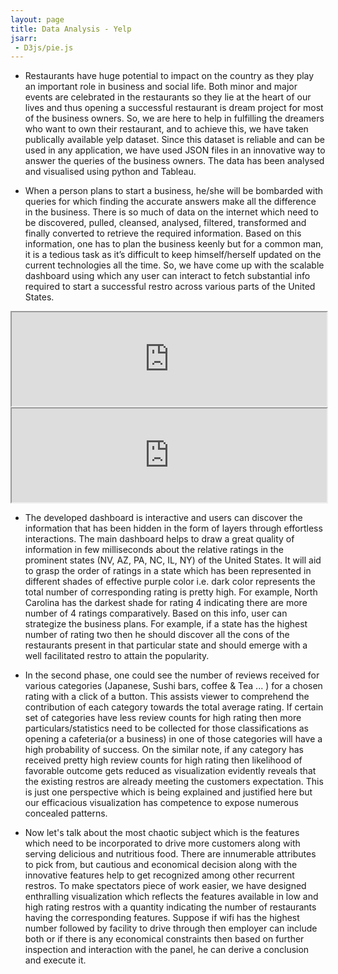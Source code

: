 ```yaml
---
layout: page
title: Data Analysis - Yelp
jsarr:
 - D3js/pie.js
---
```


- Restaurants have huge potential to impact on the country as they play an important role in business and social life. Both minor and major events are celebrated in the restaurants so they lie at the heart of our lives and thus opening a successful restaurant  is dream project for most of the business owners. So, we are here to help in fulfilling the dreamers who want to own their restaurant, and to achieve this, we have taken publically available yelp dataset. Since this dataset is reliable and can be used in any application, we have used  JSON files in an innovative way to answer the queries of the business owners. The data has been analysed and visualised using python and Tableau.

- When a person plans to start a business, he/she will be bombarded with queries for which finding the accurate answers make all the difference in the business. There is so much of data on the internet which need to be discovered, pulled, cleansed, analysed, filtered, transformed and finally converted to retrieve the required information. Based on this information, one has to plan the business keenly but for a common man, it is a tedious task as it’s difficult to keep himself/herself updated on the current technologies all the time. So, we have come up with the scalable dashboard using which any user can interact to fetch substantial info required to start a successful restro across various parts of the United States.


<iframe style="height:auto;" src = "https://public.tableau.com/views/hackathonMainViz/Dashboard2?:showVizHome=no&:embed=true"  width="100%"  ></iframe><iframe style="height:auto;" src = "https://public.tableau.com/views/hackathonMainViz/Dashboard2?:showVizHome=no&:embed=true"  width="100%"  ></iframe>


- The developed dashboard is interactive and users can discover the information that has been  hidden in the form of layers through effortless interactions. The main dashboard helps to draw a great quality of information in few milliseconds about the relative ratings in the prominent states (NV, AZ, PA, NC, IL, NY) of the United States. It will aid to grasp the order of ratings in a state which has been represented in different shades of effective purple color i.e. dark color represents the total number of corresponding rating is pretty high. For example, North Carolina has the darkest shade for rating 4 indicating there are more number of 4 ratings comparatively. Based on this info, user can strategize the business plans. For example, if a state has the highest number of rating two then he should discover all the cons of the restaurants present in that particular state and should emerge with a well facilitated restro to attain the popularity.

- In the second phase, one could see the number of reviews received for various categories (Japanese, Sushi bars, coffee & Tea ... ) for a chosen rating with a click of a button. This assists viewer to comprehend the contribution of each category towards the total average rating. If certain set of categories have less review counts for high rating then more particulars/statistics need to be collected for those classifications as opening a cafeteria(or a business) in one of those categories will have a high probability of success. On the similar note, if any category has received pretty high review counts for high rating then likelihood of favorable outcome gets reduced as visualization evidently reveals that the existing restros are already meeting the customers expectation. This is just one perspective which is being explained and justified here but our efficacious visualization has competence to expose numerous concealed patterns.

- Now let's talk about the most chaotic subject which is the features which need to be incorporated to drive more customers along with serving delicious and nutritious food. There are innumerable attributes to pick from, but cautious and economical decision along with the innovative features help to get recognized among other recurrent restros. To make spectators piece of work easier, we have designed enthralling visualization which reflects the features available in low and high rating restros with a quantity indicating the number of restaurants having the corresponding features. Suppose if wifi has the highest number followed by facility to drive through then employer can include both or if there is any economical constraints then based on further inspection and interaction with the panel, he can derive a conclusion and execute it.

